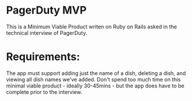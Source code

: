 # PagerDuty MVP

This is a Minimum Viable Product writen on Ruby on Rails asked in the technical interview of PagerDuty.

# Requirements:

The app must support adding just the name of a dish, deleting a dish, and viewing all dish names we've added. Don't spend too much time on this minimal viable product - ideally 30-45mins - but the app does have to be complete prior to the interview.